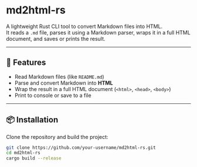 # md2html-rs

A lightweight Rust CLI tool to convert Markdown files into HTML.  
It reads a `.md` file, parses it using a Markdown parser, wraps it in a full HTML document, and saves or prints the result.

---

## 🚀 Features
- Read Markdown files (like `README.md`)
- Parse and convert Markdown into **HTML**
- Wrap the result in a full HTML document (`<html>`, `<head>`, `<body>`)
- Print to console or save to a file

---

## 📦 Installation
Clone the repository and build the project:

```bash
git clone https://github.com/your-username/md2html-rs.git
cd md2html-rs
cargo build --release
